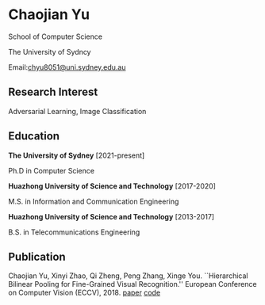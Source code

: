 # Chaojian Yu

School of Computer Science

The University of Sydncy

Email:chyu8051@uni.sydney.edu.au

## Research Interest

Adversarial Learning, Image Classification

## Education
**The University of Sydney** [2021-present]

Ph.D in Computer Science

**Huazhong University of Science and Technology** [2017-2020]

M.S. in Information and Communication Engineering

**Huazhong University of Science and Technology** [2013-2017]

B.S. in Telecommunications Engineering

## Publication
Chaojian Yu, Xinyi Zhao, Qi Zheng, Peng Zhang, Xinge You. ``Hierarchical Bilinear Pooling for Fine-Grained Visual Recognition.'' European Conference on Computer Vision (ECCV), 2018. [paper](https://arxiv.org/abs/1807.09915) [code](https://github.com/ChaojianYu/Hierarchical-Bilinear-Pooling)
